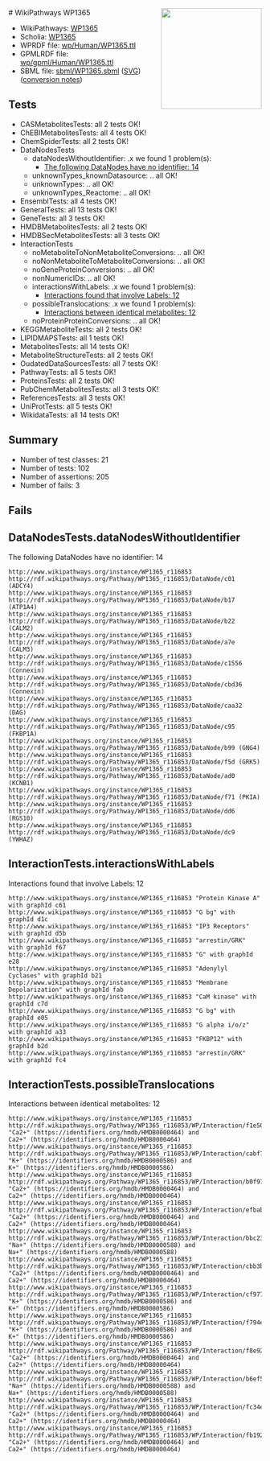 <img style="float: right; width: 200px" src="../logo.png" />
# WikiPathways WP1365

* WikiPathways: [WP1365](https://identifiers.org/wikipathways:WP1365)
* Scholia: [WP1365](https://scholia.toolforge.org/wikipathways/WP1365)
* WPRDF file: [wp/Human/WP1365.ttl](../wp/Human/WP1365.ttl)
* GPMLRDF file: [wp/gpml/Human/WP1365.ttl](../wp/gpml/Human/WP1365.ttl)
* SBML file: [sbml/WP1365.sbml](../sbml/WP1365.sbml) ([SVG](../sbml/WP1365.svg)) ([conversion notes](../sbml/WP1365.txt))

## Tests
* CASMetabolitesTests: all 2 tests OK!
* ChEBIMetabolitesTests: all 4 tests OK!
* ChemSpiderTests: all 2 tests OK!
* DataNodesTests
    * dataNodesWithoutIdentifier: .x we found 1 problem(s):
        * [The following DataNodes have no identifier: 14](#8792c494)
    * unknownTypes_knownDatasource: .. all OK!
    * unknownTypes: .. all OK!
    * unknownTypes_Reactome: .. all OK!
* EnsemblTests: all 4 tests OK!
* GeneralTests: all 13 tests OK!
* GeneTests: all 3 tests OK!
* HMDBMetabolitesTests: all 2 tests OK!
* HMDBSecMetabolitesTests: all 3 tests OK!
* InteractionTests
    * noMetaboliteToNonMetaboliteConversions: .. all OK!
    * noNonMetaboliteToMetaboliteConversions: .. all OK!
    * noGeneProteinConversions: .. all OK!
    * nonNumericIDs: .. all OK!
    * interactionsWithLabels: .x we found 1 problem(s):
        * [Interactions found that involve Labels: 12](#fe97a8ba)
    * possibleTranslocations: .x we found 1 problem(s):
        * [Interactions between identical metabolites: 12](#dc76dfee)
    * noProteinProteinConversions: .. all OK!
* KEGGMetaboliteTests: all 2 tests OK!
* LIPIDMAPSTests: all 1 tests OK!
* MetabolitesTests: all 14 tests OK!
* MetaboliteStructureTests: all 2 tests OK!
* OudatedDataSourcesTests: all 7 tests OK!
* PathwayTests: all 5 tests OK!
* ProteinsTests: all 2 tests OK!
* PubChemMetabolitesTests: all 3 tests OK!
* ReferencesTests: all 3 tests OK!
* UniProtTests: all 5 tests OK!
* WikidataTests: all 14 tests OK!


## Summary

* Number of test classes: 21
* Number of tests: 102
* Number of assertions: 205
* Number of fails: 3

## Fails

<a name="8792c494" />

## DataNodesTests.dataNodesWithoutIdentifier

The following DataNodes have no identifier: 14
```
http://www.wikipathways.org/instance/WP1365_r116853 http://rdf.wikipathways.org/Pathway/WP1365_r116853/DataNode/c01 (ADCY4)
http://www.wikipathways.org/instance/WP1365_r116853 http://rdf.wikipathways.org/Pathway/WP1365_r116853/DataNode/b17 (ATP1A4)
http://www.wikipathways.org/instance/WP1365_r116853 http://rdf.wikipathways.org/Pathway/WP1365_r116853/DataNode/b22 (CALM2)
http://www.wikipathways.org/instance/WP1365_r116853 http://rdf.wikipathways.org/Pathway/WP1365_r116853/DataNode/a7e (CALM3)
http://www.wikipathways.org/instance/WP1365_r116853 http://rdf.wikipathways.org/Pathway/WP1365_r116853/DataNode/c1556 (Connexin)
http://www.wikipathways.org/instance/WP1365_r116853 http://rdf.wikipathways.org/Pathway/WP1365_r116853/DataNode/cbd36 (Connexin)
http://www.wikipathways.org/instance/WP1365_r116853 http://rdf.wikipathways.org/Pathway/WP1365_r116853/DataNode/caa32 (DAG)
http://www.wikipathways.org/instance/WP1365_r116853 http://rdf.wikipathways.org/Pathway/WP1365_r116853/DataNode/c95 (FKBP1A)
http://www.wikipathways.org/instance/WP1365_r116853 http://rdf.wikipathways.org/Pathway/WP1365_r116853/DataNode/b99 (GNG4)
http://www.wikipathways.org/instance/WP1365_r116853 http://rdf.wikipathways.org/Pathway/WP1365_r116853/DataNode/f5d (GRK5)
http://www.wikipathways.org/instance/WP1365_r116853 http://rdf.wikipathways.org/Pathway/WP1365_r116853/DataNode/ad0 (KCNB1)
http://www.wikipathways.org/instance/WP1365_r116853 http://rdf.wikipathways.org/Pathway/WP1365_r116853/DataNode/f71 (PKIA)
http://www.wikipathways.org/instance/WP1365_r116853 http://rdf.wikipathways.org/Pathway/WP1365_r116853/DataNode/dd6 (RGS10)
http://www.wikipathways.org/instance/WP1365_r116853 http://rdf.wikipathways.org/Pathway/WP1365_r116853/DataNode/dc9 (YWHAZ)
```

<a name="fe97a8ba" />

## InteractionTests.interactionsWithLabels

Interactions found that involve Labels: 12
```
http://www.wikipathways.org/instance/WP1365_r116853 "Protein Kinase A" with graphId c61
http://www.wikipathways.org/instance/WP1365_r116853 "G bg" with graphId d1c
http://www.wikipathways.org/instance/WP1365_r116853 "IP3 Receptors" with graphId d5b
http://www.wikipathways.org/instance/WP1365_r116853 "arrestin/GRK" with graphId f67
http://www.wikipathways.org/instance/WP1365_r116853 "G" with graphId e28
http://www.wikipathways.org/instance/WP1365_r116853 "Adenylyl
Cyclases" with graphId b21
http://www.wikipathways.org/instance/WP1365_r116853 "Membrane
Depolarization" with graphId fab
http://www.wikipathways.org/instance/WP1365_r116853 "CaM kinase" with graphId c7d
http://www.wikipathways.org/instance/WP1365_r116853 "G bg" with graphId e05
http://www.wikipathways.org/instance/WP1365_r116853 "G alpha i/o/z" with graphId a33
http://www.wikipathways.org/instance/WP1365_r116853 "FKBP12" with graphId b2d
http://www.wikipathways.org/instance/WP1365_r116853 "arrestin/GRK" with graphId fc4
```

<a name="dc76dfee" />

## InteractionTests.possibleTranslocations

Interactions between identical metabolites: 12
```
http://www.wikipathways.org/instance/WP1365_r116853 http://rdf.wikipathways.org/Pathway/WP1365_r116853/WP/Interaction/f1e50 "Ca2+" (https://identifiers.org/hmdb/HMDB0000464) and 
Ca2+" (https://identifiers.org/hmdb/HMDB0000464)
http://www.wikipathways.org/instance/WP1365_r116853 http://rdf.wikipathways.org/Pathway/WP1365_r116853/WP/Interaction/cabf7 "K+" (https://identifiers.org/hmdb/HMDB0000586) and 
K+" (https://identifiers.org/hmdb/HMDB0000586)
http://www.wikipathways.org/instance/WP1365_r116853 http://rdf.wikipathways.org/Pathway/WP1365_r116853/WP/Interaction/b0f97 "Ca2+" (https://identifiers.org/hmdb/HMDB0000464) and 
Ca2+" (https://identifiers.org/hmdb/HMDB0000464)
http://www.wikipathways.org/instance/WP1365_r116853 http://rdf.wikipathways.org/Pathway/WP1365_r116853/WP/Interaction/efbab "Ca2+" (https://identifiers.org/hmdb/HMDB0000464) and 
Ca2+" (https://identifiers.org/hmdb/HMDB0000464)
http://www.wikipathways.org/instance/WP1365_r116853 http://rdf.wikipathways.org/Pathway/WP1365_r116853/WP/Interaction/bbc23 "Na+" (https://identifiers.org/hmdb/HMDB0000588) and 
Na+" (https://identifiers.org/hmdb/HMDB0000588)
http://www.wikipathways.org/instance/WP1365_r116853 http://rdf.wikipathways.org/Pathway/WP1365_r116853/WP/Interaction/cbb3b "Ca2+" (https://identifiers.org/hmdb/HMDB0000464) and 
Ca2+" (https://identifiers.org/hmdb/HMDB0000464)
http://www.wikipathways.org/instance/WP1365_r116853 http://rdf.wikipathways.org/Pathway/WP1365_r116853/WP/Interaction/cf977 "K+" (https://identifiers.org/hmdb/HMDB0000586) and 
K+" (https://identifiers.org/hmdb/HMDB0000586)
http://www.wikipathways.org/instance/WP1365_r116853 http://rdf.wikipathways.org/Pathway/WP1365_r116853/WP/Interaction/f794e "K+" (https://identifiers.org/hmdb/HMDB0000586) and 
K+" (https://identifiers.org/hmdb/HMDB0000586)
http://www.wikipathways.org/instance/WP1365_r116853 http://rdf.wikipathways.org/Pathway/WP1365_r116853/WP/Interaction/f8e92 "Ca2+" (https://identifiers.org/hmdb/HMDB0000464) and 
Ca2+" (https://identifiers.org/hmdb/HMDB0000464)
http://www.wikipathways.org/instance/WP1365_r116853 http://rdf.wikipathways.org/Pathway/WP1365_r116853/WP/Interaction/b6ef5 "Na+" (https://identifiers.org/hmdb/HMDB0000588) and 
Na+" (https://identifiers.org/hmdb/HMDB0000588)
http://www.wikipathways.org/instance/WP1365_r116853 http://rdf.wikipathways.org/Pathway/WP1365_r116853/WP/Interaction/fc34e "Ca2+" (https://identifiers.org/hmdb/HMDB0000464) and 
Ca2+" (https://identifiers.org/hmdb/HMDB0000464)
http://www.wikipathways.org/instance/WP1365_r116853 http://rdf.wikipathways.org/Pathway/WP1365_r116853/WP/Interaction/fb192 "Ca2+" (https://identifiers.org/hmdb/HMDB0000464) and 
Ca2+" (https://identifiers.org/hmdb/HMDB0000464)
```

